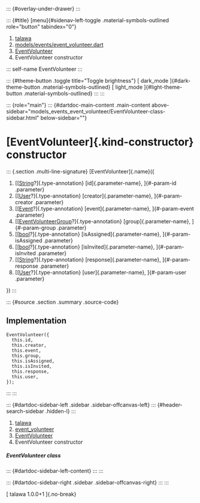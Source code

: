 ::: {#overlay-under-drawer}
:::

::: {#title}
[menu]{#sidenav-left-toggle .material-symbols-outlined role="button"
tabindex="0"}

1.  [talawa](../../index.html)
2.  [models/events/event_volunteer.dart](../../models_events_event_volunteer/)
3.  [EventVolunteer](../../models_events_event_volunteer/EventVolunteer-class.html)
4.  EventVolunteer constructor

::: self-name
EventVolunteer
:::

::: {#theme-button .toggle title="Toggle brightness"}
[ dark_mode ]{#dark-theme-button .material-symbols-outlined} [
light_mode ]{#light-theme-button .material-symbols-outlined}
:::
:::

::: {role="main"}
::: {#dartdoc-main-content .main-content above-sidebar="models_events_event_volunteer/EventVolunteer-class-sidebar.html" below-sidebar=""}
<div>

# [EventVolunteer]{.kind-constructor} constructor

</div>

::: {.section .multi-line-signature}
[EventVolunteer]{.name}({

1.  [[[String](https://api.flutter.dev/flutter/dart-core/String-class.html)?]{.type-annotation}
    [id]{.parameter-name}, ]{#-param-id .parameter}
2.  [[[User](../../models_user_user_info/User-class.html)?]{.type-annotation}
    [creator]{.parameter-name}, ]{#-param-creator .parameter}
3.  [[[Event](../../models_events_event_model/Event-class.html)?]{.type-annotation}
    [event]{.parameter-name}, ]{#-param-event .parameter}
4.  [[[EventVolunteerGroup](../../models_events_event_volunteer_group/EventVolunteerGroup-class.html)?]{.type-annotation}
    [group]{.parameter-name}, ]{#-param-group .parameter}
5.  [[[bool](https://api.flutter.dev/flutter/dart-core/bool-class.html)?]{.type-annotation}
    [isAssigned]{.parameter-name}, ]{#-param-isAssigned .parameter}
6.  [[[bool](https://api.flutter.dev/flutter/dart-core/bool-class.html)?]{.type-annotation}
    [isInvited]{.parameter-name}, ]{#-param-isInvited .parameter}
7.  [[[String](https://api.flutter.dev/flutter/dart-core/String-class.html)?]{.type-annotation}
    [response]{.parameter-name}, ]{#-param-response .parameter}
8.  [[[User](../../models_user_user_info/User-class.html)?]{.type-annotation}
    [user]{.parameter-name}, ]{#-param-user .parameter}

})
:::

::: {#source .section .summary .source-code}
## Implementation

``` language-dart
EventVolunteer({
  this.id,
  this.creator,
  this.event,
  this.group,
  this.isAssigned,
  this.isInvited,
  this.response,
  this.user,
});
```
:::
:::

::: {#dartdoc-sidebar-left .sidebar .sidebar-offcanvas-left}
::: {#header-search-sidebar .hidden-l}
:::

1.  [talawa](../../index.html)
2.  [event_volunteer](../../models_events_event_volunteer/)
3.  [EventVolunteer](../../models_events_event_volunteer/EventVolunteer-class.html)
4.  EventVolunteer constructor

##### EventVolunteer class

::: {#dartdoc-sidebar-left-content}
:::
:::

::: {#dartdoc-sidebar-right .sidebar .sidebar-offcanvas-right}
:::
:::

[ talawa 1.0.0+1 ]{.no-break}
